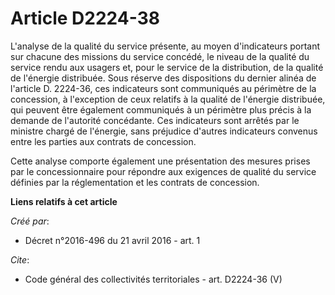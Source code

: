 # Article D2224-38

L'analyse de la qualité du service présente, au moyen d'indicateurs portant sur chacune des missions du service concédé, le
niveau de la qualité du service rendu aux usagers et, pour le service de la distribution, de la qualité de l'énergie
distribuée. Sous réserve des dispositions du dernier alinéa de l'article D. 2224-36, ces indicateurs sont communiqués au
périmètre de la concession, à l'exception de ceux relatifs à la qualité de l'énergie distribuée, qui peuvent être également
communiqués à un périmètre plus précis à la demande de l'autorité concédante. Ces indicateurs sont arrêtés par le ministre
chargé de l'énergie, sans préjudice d'autres indicateurs convenus entre les parties aux contrats de concession. 

Cette analyse comporte également une présentation des mesures prises par le concessionnaire pour répondre aux exigences de
qualité du service définies par la réglementation et les contrats de concession.

**Liens relatifs à cet article**

_Créé par_:

  - Décret n°2016-496 du 21 avril 2016 - art. 1

_Cite_:

  - Code général des collectivités territoriales - art. D2224-36 (V)
